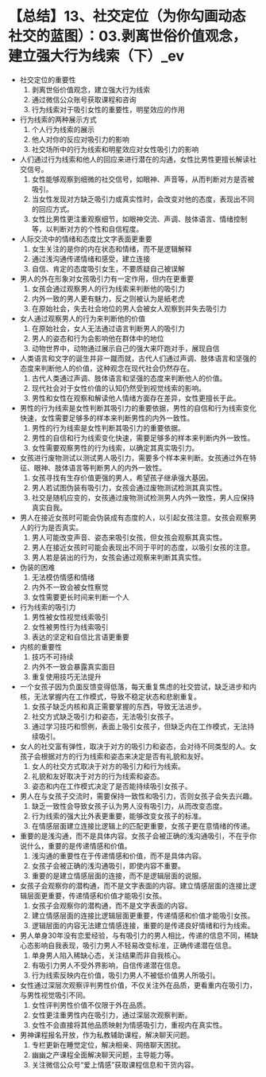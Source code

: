 # 【总结】13、社交定位（为你勾画动态社交的蓝图）：03.剥离世俗价值观念，建立强大行为线索（下）_ev

-   社交定位的重要性
    1.  剥离世俗价值观念，建立强大行为线索
    2.  通过微信公众账号获取课程和咨询
    3.  行为线索对于吸引女性的重要性，明星效应的作用
-   行为线索的两种展示方式
    1.  个人行为线索的展示
    2.  他人对你的反应对吸引力的影响
    3.  社交场所中的行为线索和明星效应对女性吸引力的影响
-   人们通过行为线索和他人的回应来进行潜在的沟通，女性比男性更擅长解读社交信号。
    1.  女性能够观察到细微的社交信号，如眼神、声音等，从而判断对方是否被吸引。
    2.  当女性发现对方缺乏吸引力或真实性时，会改变对他的态度，表现出不同的回应方式。
    3.  女性比男性更注重观察细节，如眼神交流、声调、肢体语言、情绪控制等，以判断对方的个性和自信程度。
-   人际交流中的情绪和态度比文字表面更重要
    1.  女生关注的是你的内在状态和情绪，而不是逻辑解释
    2.  通过浅沟通传递情绪和感受，建立连接
    3.  自信、肯定的态度吸引女生，不要质疑自己被误解
-   男人的外在形象对女孩吸引力有一定作用，但内在更重要
    1.  女孩会通过观察男人的行为线索来判断他的吸引力
    2.  内外一致的男人更有魅力，反之则被认为是紙老虎
    3.  在原始社会，失去社会地位的男人会被女人观察到并失去吸引力
-   女人通过观察男人的行为来判断他的价值
    1.  在原始社会，女人无法通过语言判断男人的吸引力
    2.  男人的姿态和行为会影响他在群体中的地位
    3.  动物世界中，动物通过展示自己的强大来吓跑对手，展现自信
-   人类语言和文字的诞生并非一蹴而就，古代人们通过声调、肢体语言和坚强的态度来判断他人的价值，这种观念在现代社会仍然存在。
    1.  古代人类通过声调、肢体语言和坚强的态度来判断他人的价值。
    2.  现代社会对于女性价值的认知仍然受到视觉线索的影响。
    3.  男性和女性在观察和解读他人情绪方面存在差异，女性更擅长于此。
-   男性的行为线索是女性判断其吸引力的重要依据，男性的自信和行为线索变化快速，女性需要足够多的样本来判断男性的内外一致性。
    1.  男性的行为线索是女性判断其吸引力的重要依据。
    2.  男性的自信和行为线索变化快速，需要足够多的样本来判断内外一致性。
    3.  女性需要观察男性的行为线索，以确定其真实吸引力。
-   女孩进行废物测试以测试男人吸引力，需要多个样本来判断。女孩通过外在特征、眼神、肢体语言等判断男人的内外一致性。
    1.  女孩寻找有生存价值更强的男人，希望孩子继承强大基因。
    2.  男人若试图伪装有吸引力，女孩会通过废物测试检测其真实性。
    3.  社交是随机应变的，女孩通过废物测试检测男人内外一致性，男人应保持真实自我。
-   男人在接近女孩时可能会伪装成有态度的人，以引起女孩注意。女孩会观察男人的行为是否真实。
    1.  男人可能改变声音、姿态来吸引女孩，但女孩会观察其真实性。
    2.  男人在接近女孩时可能会表现出不同于平时的态度，以吸引女孩的注意。
    3.  男人若是装出的行为，女孩会通过观察来判断其真实性。
-   伪装的困难
    1.  无法模仿情感和情绪
    2.  内外不一致会被女性察觉
    3.  女性需要更长时间来判断一个人
-   行为线索的吸引力
    1.  男性被女性视觉线索吸引
    2.  女性被男性行为线索吸引
    3.  表达的坚定和自信比言语更重要
-   内核的重要性
    1.  技巧不可持续
    2.  内外不一致会暴露真实面目
    3.  重复使用技巧无法提升
-   一个女孩子因为负面反馈变得低落，每天重复焦虑的社交尝试，缺乏进步和内核，无法掌握内在工作模式，导致不稳定状态和悲剧重复。
    1.  女孩子缺乏内核和真正需要掌握的东西，导致无法进步。
    2.  社交方式缺乏吸引力和姿态，无法吸引女孩子。
    3.  通过学习技巧和惯例，表面上吸引女孩子，但缺乏内在工作模式，无法持续吸引。
-   女人的社交富有弹性，取决于对方的吸引力和姿态，会对待不同类型的人。女孩子会根据对方的行为线索和姿态来决定是否有礼貌和友好。
    1.  女人的社交方式取决于对方的吸引力和行为线索。
    2.  礼貌和友好取决于对方的行为线索和姿态。
    3.  姿态和内在工作模式决定了是否能持续吸引女孩子。
-   男人在与女孩子交流时，需要保持一致性和吸引力，否则女孩子会失去兴趣。
    1.  缺乏一致性会导致女孩子认为男人没有吸引力，从而改变态度。
    2.  行为线索的强大比外表更重要，能够改变女孩子的标准。
    3.  在情感层面建立连接比逻辑上的匹配更重要，女孩子更在意情绪的传递。
-   重要的是浅沟通，而不是具体内容。女孩子会被正确的浅沟通吸引，不在乎你说什么，重要的是传递情感和价值。
    1.  浅沟通的重要性在于传递情感和价值，而不是具体内容。
    2.  女孩子会被正确的浅沟通吸引，即使内容不重要。
    3.  重要的是建立情感层面的连接，而不是逻辑层面的说服。
-   女孩子会观察你的潜构通，而不是文字表面的内容。建立情感层面的连接比逻辑层面更重要，传递情感和价值才能吸引女孩。
    1.  女孩子会观察你的潜构通，而不是文字表面的内容。
    2.  建立情感层面的连接比逻辑层面更重要，传递情感和价值才能吸引女孩。
    3.  逻辑层面的内容无法建立情感连接，重要的是传递良好情绪和行为线索。
-   男人单身30年没有恋爱经验，与有吸引力的男人相比，传递的信息不同，稀缺心态影响自我表现，吸引力男人不轻易改变标准，正确传递潜在信息。
    1.  单身男人陷入稀缺心态，关注结果而非自我核心。
    2.  有吸引力男人不受外界影响，自信传递潜在信息。
    3.  行为线索反映内在价值，吸引力男人不被低价值男人所吸引。
-   女性通过深层次观察评判男性价值，不仅关注外在品质，更看重内在吸引力，与男性视觉吸引不同。
    1.  女性评判男性价值不仅限于外在品质。
    2.  女性更注重男性内在吸引力，通过深层次观察判断。
    3.  女性不会直接将其他品质映射为情感吸引力，重视内在真实性。
-   男神课程报名开放，作为私教辅助课程，解决聊天问题。
    1.  专栏更新在睡觉定位，解决相亲、网络聊天困扰。
    2.  幽幽之产课程全面解决聊天问题，主导能力等。
    3.  关注微信公众号“爱上情感”获取课程信息和干货内容。